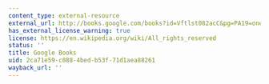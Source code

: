 ```yaml
---
content_type: external-resource
external_url: http://books.google.com/books?id=Vftlst082acC&pg=PA19=onepage
has_external_license_warning: true
license: https://en.wikipedia.org/wiki/All_rights_reserved
status: ''
title: Google Books
uid: 2ca71e59-c088-4bed-b53f-71d1aea88261
wayback_url: ''
---
```

